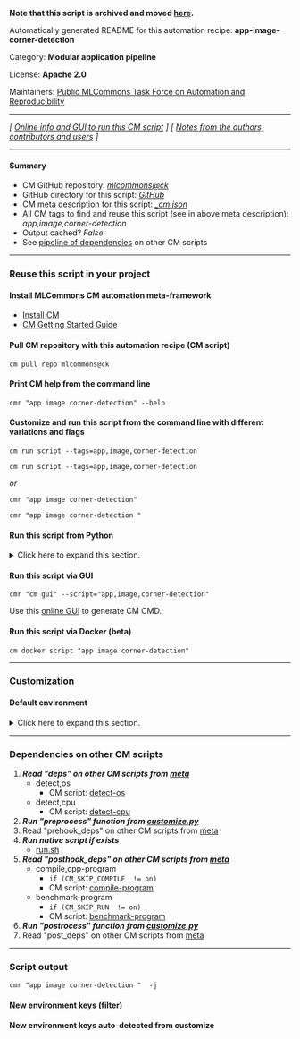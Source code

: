 **Note that this script is archived and moved [here](https://github.com/mlcommons/cm4mlops/tree/main/script/app-image-corner-detection).**



Automatically generated README for this automation recipe: **app-image-corner-detection**

Category: **Modular application pipeline**

License: **Apache 2.0**

Maintainers: [Public MLCommons Task Force on Automation and Reproducibility](https://github.com/mlcommons/ck/blob/master/docs/taskforce.md)

---
*[ [Online info and GUI to run this CM script](https://access.cknowledge.org/playground/?action=scripts&name=app-image-corner-detection,998ffee0bc534d0a) ] [ [Notes from the authors, contributors and users](README-extra.md) ]*

---
#### Summary

* CM GitHub repository: *[mlcommons@ck](https://github.com/mlcommons/ck/tree/dev/cm-mlops)*
* GitHub directory for this script: *[GitHub](https://github.com/mlcommons/ck/tree/dev/cm-mlops/script/app-image-corner-detection)*
* CM meta description for this script: *[_cm.json](_cm.json)*
* All CM tags to find and reuse this script (see in above meta description): *app,image,corner-detection*
* Output cached? *False*
* See [pipeline of dependencies](#dependencies-on-other-cm-scripts) on other CM scripts


---
### Reuse this script in your project

#### Install MLCommons CM automation meta-framework

* [Install CM](https://access.cknowledge.org/playground/?action=install)
* [CM Getting Started Guide](https://github.com/mlcommons/ck/blob/master/docs/getting-started.md)

#### Pull CM repository with this automation recipe (CM script)

```cm pull repo mlcommons@ck```

#### Print CM help from the command line

````cmr "app image corner-detection" --help````

#### Customize and run this script from the command line with different variations and flags

`cm run script --tags=app,image,corner-detection`

`cm run script --tags=app,image,corner-detection `

*or*

`cmr "app image corner-detection"`

`cmr "app image corner-detection " `


#### Run this script from Python

<details>
<summary>Click here to expand this section.</summary>

```python

import cmind

r = cmind.access({'action':'run'
                  'automation':'script',
                  'tags':'app,image,corner-detection'
                  'out':'con',
                  ...
                  (other input keys for this script)
                  ...
                 })

if r['return']>0:
    print (r['error'])

```

</details>


#### Run this script via GUI

```cmr "cm gui" --script="app,image,corner-detection"```

Use this [online GUI](https://cKnowledge.org/cm-gui/?tags=app,image,corner-detection) to generate CM CMD.

#### Run this script via Docker (beta)

`cm docker script "app image corner-detection" `

___
### Customization

#### Default environment

<details>
<summary>Click here to expand this section.</summary>

These keys can be updated via `--env.KEY=VALUE` or `env` dictionary in `@input.json` or using script flags.


</details>

___
### Dependencies on other CM scripts


  1. ***Read "deps" on other CM scripts from [meta](https://github.com/mlcommons/ck/tree/dev/cm-mlops/script/app-image-corner-detection/_cm.json)***
     * detect,os
       - CM script: [detect-os](https://github.com/mlcommons/ck/tree/master/cm-mlops/script/detect-os)
     * detect,cpu
       - CM script: [detect-cpu](https://github.com/mlcommons/ck/tree/master/cm-mlops/script/detect-cpu)
  1. ***Run "preprocess" function from [customize.py](https://github.com/mlcommons/ck/tree/dev/cm-mlops/script/app-image-corner-detection/customize.py)***
  1. Read "prehook_deps" on other CM scripts from [meta](https://github.com/mlcommons/ck/tree/dev/cm-mlops/script/app-image-corner-detection/_cm.json)
  1. ***Run native script if exists***
     * [run.sh](https://github.com/mlcommons/ck/tree/dev/cm-mlops/script/app-image-corner-detection/run.sh)
  1. ***Read "posthook_deps" on other CM scripts from [meta](https://github.com/mlcommons/ck/tree/dev/cm-mlops/script/app-image-corner-detection/_cm.json)***
     * compile,cpp-program
       * `if (CM_SKIP_COMPILE  != on)`
       - CM script: [compile-program](https://github.com/mlcommons/ck/tree/master/cm-mlops/script/compile-program)
     * benchmark-program
       * `if (CM_SKIP_RUN  != on)`
       - CM script: [benchmark-program](https://github.com/mlcommons/ck/tree/master/cm-mlops/script/benchmark-program)
  1. ***Run "postrocess" function from [customize.py](https://github.com/mlcommons/ck/tree/dev/cm-mlops/script/app-image-corner-detection/customize.py)***
  1. Read "post_deps" on other CM scripts from [meta](https://github.com/mlcommons/ck/tree/dev/cm-mlops/script/app-image-corner-detection/_cm.json)

___
### Script output
`cmr "app image corner-detection "  -j`
#### New environment keys (filter)

#### New environment keys auto-detected from customize
